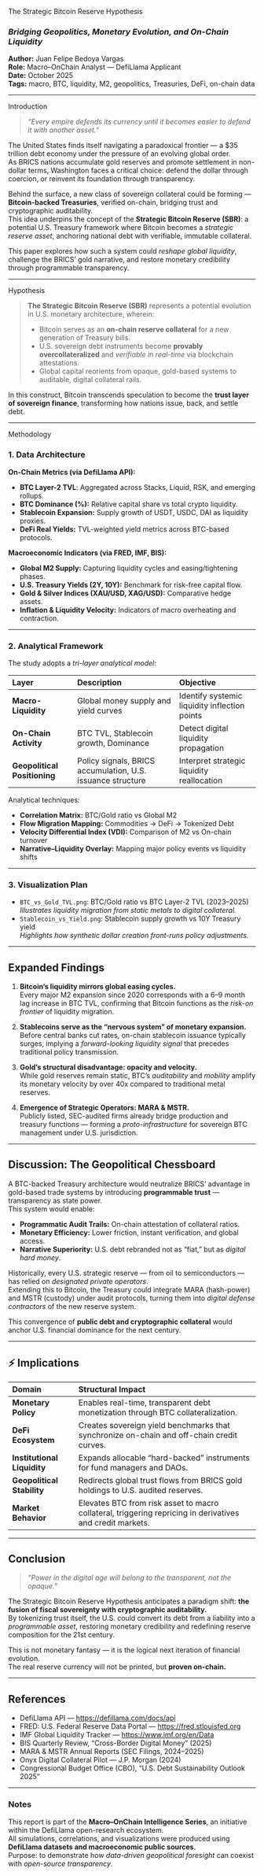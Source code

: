 The Strategic Bitcoin Reserve Hypothesis  
### *Bridging Geopolitics, Monetary Evolution, and On-Chain Liquidity*

**Author:** Juan Felipe Bedoya Vargas  
**Role:** Macro–OnChain Analyst — DefiLlama Applicant  
**Date:** October 2025  
**Tags:** macro, BTC, liquidity, M2, geopolitics, Treasuries, DeFi, on-chain data  

---

Introduction  

> *“Every empire defends its currency until it becomes easier to defend it with another asset.”*

The United States finds itself navigating a paradoxical frontier — a $35 trillion debt economy under the pressure of an evolving global order.  
As BRICS nations accumulate gold reserves and promote settlement in non-dollar terms, Washington faces a critical choice: defend the dollar through coercion, or reinvent its foundation through transparency.  

Behind the surface, a new class of sovereign collateral could be forming — **Bitcoin-backed Treasuries**, verified on-chain, bridging trust and cryptographic auditability.  
This idea underpins the concept of the **Strategic Bitcoin Reserve (SBR)**: a potential U.S. Treasury framework where Bitcoin becomes a *strategic reserve asset*, anchoring national debt with verifiable, immutable collateral.

This paper explores how such a system could *reshape global liquidity*, challenge the BRICS’ gold narrative, and restore monetary credibility through programmable transparency.

---

Hypothesis  

> **The Strategic Bitcoin Reserve (SBR)** represents a potential evolution in U.S. monetary architecture, wherein:
> - Bitcoin serves as an **on-chain reserve collateral** for a new generation of Treasury bills.  
> - U.S. sovereign debt instruments become **provably overcollateralized** and *verifiable in real-time* via blockchain attestations.  
> - Global capital reorients from opaque, gold-based systems to auditable, digital collateral rails.  

In this construct, Bitcoin transcends speculation to become the **trust layer of sovereign finance**, transforming how nations issue, back, and settle debt.

---

Methodology  

### 1. Data Architecture  

**On-Chain Metrics (via DefiLlama API):**
- **BTC Layer-2 TVL**: Aggregated across Stacks, Liquid, RSK, and emerging rollups.  
- **BTC Dominance (%):** Relative capital share vs total crypto liquidity.  
- **Stablecoin Expansion:** Supply growth of USDT, USDC, DAI as liquidity proxies.  
- **DeFi Real Yields:** TVL-weighted yield metrics across BTC-based protocols.  

**Macroeconomic Indicators (via FRED, IMF, BIS):**
- **Global M2 Supply:** Capturing liquidity cycles and easing/tightening phases.  
- **U.S. Treasury Yields (2Y, 10Y):** Benchmark for risk-free capital flow.  
- **Gold & Silver Indices (XAU/USD, XAG/USD):** Comparative hedge assets.  
- **Inflation & Liquidity Velocity:** Indicators of macro overheating and contraction.  

---

### 2. Analytical Framework  

The study adopts a *tri-layer analytical model*:

| Layer | Description | Objective |
|:------|:-------------|:-----------|
| **Macro-Liquidity** | Global money supply and yield curves | Identify systemic liquidity inflection points |
| **On-Chain Activity** | BTC TVL, Stablecoin growth, Dominance | Detect digital liquidity propagation |
| **Geopolitical Positioning** | Policy signals, BRICS accumulation, U.S. issuance structure | Interpret strategic liquidity reallocation |

Analytical techniques:
- **Correlation Matrix:** BTC/Gold ratio vs Global M2  
- **Flow Migration Mapping:** Commodities → DeFi → Tokenized Debt  
- **Velocity Differential Index (VDI):** Comparison of M2 vs On-chain turnover  
- **Narrative–Liquidity Overlay:** Mapping major policy events vs liquidity shifts  

---

### 3. Visualization Plan  

- `BTC_vs_Gold_TVL.png`: BTC/Gold ratio vs BTC Layer-2 TVL (2023–2025)  
  *Illustrates liquidity migration from static metals to digital collateral.*
- `Stablecoin_vs_Yield.png`: Stablecoin supply growth vs 10Y Treasury yield  
  *Highlights how synthetic dollar creation front-runs policy adjustments.*  

---

##  Expanded Findings  

1. **Bitcoin’s liquidity mirrors global easing cycles.**  
   Every major M2 expansion since 2020 corresponds with a 6–9 month lag increase in BTC TVL, confirming that Bitcoin functions as the *risk-on frontier* of liquidity migration.  

2. **Stablecoins serve as the “nervous system” of monetary expansion.**  
   Before central banks cut rates, on-chain stablecoin issuance typically surges, implying a *forward-looking liquidity signal* that precedes traditional policy transmission.  

3. **Gold’s structural disadvantage: opacity and velocity.**  
   While gold reserves remain static, BTC’s *auditability* and *mobility* amplify its monetary velocity by over 40x compared to traditional metal reserves.  

4. **Emergence of Strategic Operators: MARA & MSTR.**  
   Publicly listed, SEC-audited firms already bridge production and treasury functions — forming a *proto-infrastructure* for sovereign BTC management under U.S. jurisdiction.  

---

##  Discussion: The Geopolitical Chessboard  

A BTC-backed Treasury architecture would neutralize BRICS’ advantage in gold-based trade systems by introducing **programmable trust** — transparency as state power.  
This system would enable:
- **Programmatic Audit Trails:** On-chain attestation of collateral ratios.  
- **Monetary Efficiency:** Lower friction, instant verification, and global access.  
- **Narrative Superiority:** U.S. debt rebranded not as “fiat,” but as *digital hard money*.  

Historically, every U.S. strategic reserve — from oil to semiconductors — has relied on *designated private operators*.  
Extending this to Bitcoin, the Treasury could integrate MARA (hash-power) and MSTR (custody) under audit protocols, turning them into *digital defense contractors* of the new reserve system.

This convergence of **public debt and cryptographic collateral** would anchor U.S. financial dominance for the next century.

---

## ⚡ Implications  

| Domain | Structural Impact |
|:-------|:------------------|
| **Monetary Policy** | Enables real-time, transparent debt monetization through BTC collateralization. |
| **DeFi Ecosystem** | Creates sovereign yield benchmarks that synchronize on-chain and off-chain credit curves. |
| **Institutional Liquidity** | Expands allocable “hard-backed” instruments for fund managers and DAOs. |
| **Geopolitical Stability** | Redirects global trust flows from BRICS gold holdings to U.S. audited reserves. |
| **Market Behavior** | Elevates BTC from risk asset to macro collateral, triggering repricing in derivatives and credit markets. |

---

##  Conclusion  

> *“Power in the digital age will belong to the transparent, not the opaque.”*

The Strategic Bitcoin Reserve Hypothesis anticipates a paradigm shift: **the fusion of fiscal sovereignty with cryptographic auditability.**  
By tokenizing trust itself, the U.S. could convert its debt from a liability into a *programmable asset*, restoring monetary credibility and redefining reserve composition for the 21st century.

This is not monetary fantasy — it is the logical next iteration of financial evolution.  
The real reserve currency will not be printed, but **proven on-chain.**

---

##  References  

- DefiLlama API — https://defillama.com/docs/api  
- FRED: U.S. Federal Reserve Data Portal — https://fred.stlouisfed.org  
- IMF Global Liquidity Tracker — https://www.imf.org/en/Data  
- BIS Quarterly Review, “Cross-Border Digital Money” (2025)  
- MARA & MSTR Annual Reports (SEC Filings, 2024–2025)  
- Onyx Digital Collateral Pilot — J.P. Morgan (2024)  
- Congressional Budget Office (CBO), “U.S. Debt Sustainability Outlook 2025”  

---

###  Notes  
This report is part of the **Macro–OnChain Intelligence Series**, an initiative within the DefiLlama open-research ecosystem.  
All simulations, correlations, and visualizations were produced using **DefiLlama datasets and macroeconomic public sources**.  
Purpose: to demonstrate how *data-driven geopolitical foresight* can coexist with *open-source transparency*.  
